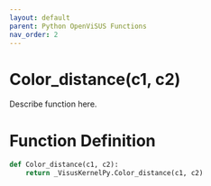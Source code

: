```yaml
---
layout: default
parent: Python OpenViSUS Functions
nav_order: 2
---
```


# Color_distance(c1, c2)

Describe function here.

# Function Definition

```python
def Color_distance(c1, c2):
    return _VisusKernelPy.Color_distance(c1, c2)

```